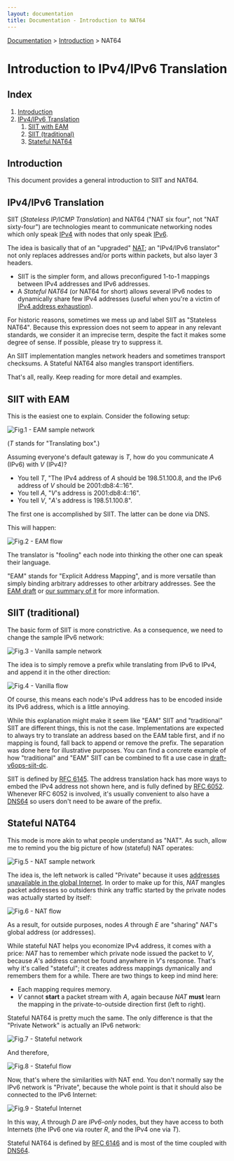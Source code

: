 ```yaml
---
layout: documentation
title: Documentation - Introduction to NAT64
---
```


[Documentation](doc-index.html) > [Introduction](doc-index.html#introduction) > NAT64

# Introduction to IPv4/IPv6 Translation

## Index

1. [Introduction](#introduction)
2. [IPv4/IPv6 Translation](#ipv4ipv6-translation)
   1. [SIIT with EAM](#siit-with-eam)
   2. [SIIT (traditional)](#siit-traditional)
   3. [Stateful NAT64](#stateful-nat64)

## Introduction

This document provides a general introduction to SIIT and NAT64.

## IPv4/IPv6 Translation

SIIT (_Stateless IP/ICMP Translation_) and NAT64 ("NAT six four", not "NAT sixty-four") are technologies meant to communicate networking nodes which only speak [IPv4](http://en.wikipedia.org/wiki/IPv4) with nodes that only speak [IPv6](http://en.wikipedia.org/wiki/IPv6).

The idea is basically that of an "upgraded" [NAT](http://en.wikipedia.org/wiki/Network_address_translation); an "IPv4/IPv6 translator" not only replaces addresses and/or ports within packets, but also layer 3 headers.

- SIIT is the simpler form, and allows preconfigured 1-to-1 mappings between IPv4 addresses and IPv6 addresses.
- A _Stateful NAT64_ (or NAT64 for short) allows several IPv6 nodes to dynamically share few IPv4 addresses (useful when you're a victim of [IPv4 address exhaustion](http://en.wikipedia.org/wiki/IPv4_address_exhaustion)).

For historic reasons, sometimes we mess up and label SIIT as "Stateless NAT64". Because this expression does not seem to appear in any relevant standards, we consider it an imprecise term, despite the fact it makes some degree of sense. If possible, please try to suppress it.

An SIIT implementation mangles network headers and sometimes transport checksums. A Stateful NAT64 also mangles transport identifiers.

That's all, really. Keep reading for more detail and examples.

## SIIT with EAM

This is the easiest one to explain. Consider the following setup:

![Fig.1 - EAM sample network](images/network/eam.svg)

(_T_ stands for "Translating box".)

Assuming everyone's default gateway is _T_, how do you communicate _A_ (IPv6) with _V_ (IPv4)?

- You tell _T_, "The IPv4 address of _A_ should be 198.51.100.8, and the IPv6 address of _V_ should be 2001:db8:4::16".
- You tell _A_, "_V_'s address is 2001:db8:4::16".
- You tell _V_, "_A_'s address is 198.51.100.8".

The first one is accomplished by SIIT. The latter can be done via DNS.

This will happen:

![Fig.2 - EAM flow](images/flow/eam.svg)

The translator is "fooling" each node into thinking the other one can speak their language.

"EAM" stands for "Explicit Address Mapping", and is more versatile than simply binding arbitrary addresses to other arbitrary addresses. See the [EAM draft](https://tools.ietf.org/html/draft-anderson-v6ops-siit-eam-02) or [our summary of it](misc-eamt.html) for more information.

## SIIT (traditional)

The basic form of SIIT is more constrictive. As a consequence, we need to change the sample IPv6 network:

![Fig.3 - Vanilla sample network](images/network/vanilla.svg)

The idea is to simply remove a prefix while translating from IPv6 to IPv4, and append it in the other direction:

![Fig.4 - Vanilla flow](images/flow/vanilla.svg)

Of course, this means each node's IPv4 address has to be encoded inside its IPv6 address, which is a little annoying.

While this explanation might make it seem like "EAM" SIIT and "traditional" SIIT are different things, this is not the case. Implementations are expected to always try to translate an address based on the EAM table first, and if no mapping is found, fall back to append or remove the prefix. The separation was done here for illustrative purposes. You can find a concrete example of how "traditional" and "EAM" SIIT can be combined to fit a use case in [draft-v6ops-siit-dc](http://tools.ietf.org/html/draft-ietf-v6ops-siit-dc-00).

SIIT is defined by <a href="http://tools.ietf.org/html/rfc6145" target="_blank">RFC 6145</a>. The address translation hack has more ways to embed the IPv4 address not shown here, and is fully defined by <a href="http://tools.ietf.org/html/rfc6052" target="_blank">RFC 6052</a>. Whenever RFC 6052 is involved, it's usually convenient to also have a [DNS64](op-dns64.html) so users don't need to be aware of the prefix.

## Stateful NAT64

This mode is more akin to what people understand as "NAT". As such, allow me to remind you the big picture of how (stateful) NAT operates:

![Fig.5 - NAT sample network](images/network/nat.svg)

The idea is, the left network is called "Private" because it uses [addresses unavailable in the global Internet](http://en.wikipedia.org/wiki/Private_network). In order to make up for this, _NAT_ mangles packet addresses so outsiders think any traffic started by the private nodes was actually started by itself:

![Fig.6 - NAT flow](images/flow/nat.svg)

As a result, for outside purposes, nodes _A_ through _E_ are "sharing" _NAT_'s global address (or addresses).

While stateful NAT helps you economize IPv4 address, it comes with a price: _NAT_ has to remember which private node issued the packet to _V_, because _A_'s address cannot be found anywhere in _V_'s response. That's why it's called "stateful"; it creates address mappings dymanically and remembers them for a while. There are two things to keep ind mind here:

- Each mapping requires memory.
- _V_ cannot **start** a packet stream with _A_, again because _NAT_ **must** learn the mapping in the private-to-outside direction first (left to right).

Stateful NAT64 is pretty much the same. The only difference is that the "Private Network" is actually an IPv6 network:

![Fig.7 - Stateful network](images/network/stateful.svg)

And therefore,

![Fig.8 - Stateful flow](images/flow/stateful.svg)

Now, that's where the similarities with NAT end. You don't normally say the IPv6 network is "Private", because the whole point is that it should also be connected to the IPv6 Internet:

![Fig.9 - Stateful Internet](images/network/full.svg)

In this way, _A_ through _D_ are _IPv6-only_ nodes, but they have access to both Internets (the IPv6 one via router _R_, and the IPv4 one via _T_).

Stateful NAT64 is defined by <a href="http://tools.ietf.org/html/rfc6146" target="_blank">RFC 6146</a> and is most of the time coupled with [DNS64](op-dns64.html).

